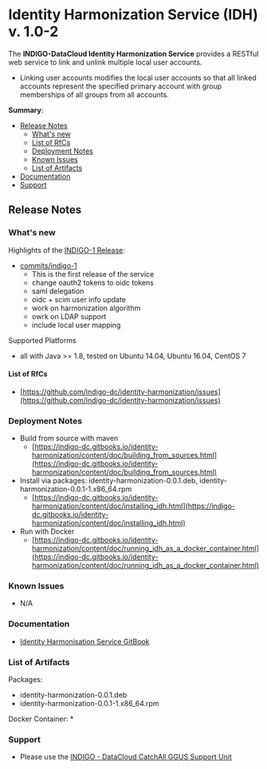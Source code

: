 # Identity Harmonization Service (IDH) v. 1.0-2


The **INDIGO-DataCloud Identity Harmonization Service** provides a RESTful web service to link and unlink multiple local user accounts.
* Linking user accounts modifies the local user accounts so that all linked accounts represent the specified primary account with group memberships of all groups from all accounts.

**Summary**:
* [Release Notes](#id1)
  * [What's new](#id2)
  * [List of RfCs](#id3)
  * [Deployment Notes](#id4)
  * [Known Issues](#id5)
  * [List of Artifacts](#id7)
* [Documentation](#id6)
* [Support](#id8)


<a id="id1"></a>
## Release Notes

<a id="id2"></a>
### What's new
Highlights of the [INDIGO-1 Release](https://github.com/indigo-dc/identity-harmonization/releases/tag/v1.0):
* [commits/indigo-1](https://github.com/indigo-dc/identity-harmonization/commits/v1.0)
  * This is the first release of the service
  * change oauth2 tokens to oidc tokens
  * saml delegation
  * oidc + scim user info update
  * work on harmonization algorithm
  * owrk on LDAP support
  * include local user mapping

Supported Platforms
* all with Java >= 1.8, tested on Ubuntu 14.04, Ubuntu 16.04, CentOS 7

<a id="id3"></a>
#### List of RfCs 

* [https://github.com/indigo-dc/identity-harmonization/issues](https://github.com/indigo-dc/identity-harmonization/issues)

<a id="id4"></a>
### Deployment Notes

* Build from source with maven
  * [https://indigo-dc.gitbooks.io/identity-harmonization/content/doc/building_from_sources.html](https://indigo-dc.gitbooks.io/identity-harmonization/content/doc/building_from_sources.html)
* Install via packages: identity-harmonization-0.0.1.deb, identity-harmonization-0.0.1-1.x86_64.rpm
  * [https://indigo-dc.gitbooks.io/identity-harmonization/content/doc/installing_idh.html](https://indigo-dc.gitbooks.io/identity-harmonization/content/doc/installing_idh.html)
* Run with Docker
  * [https://indigo-dc.gitbooks.io/identity-harmonization/content/doc/running_idh_as_a_docker_container.html](https://indigo-dc.gitbooks.io/identity-harmonization/content/doc/running_idh_as_a_docker_container.html)


<a id="id5"></a>
### Known Issues

* N/A

<a id="id6"></a>
### Documentation

* [Identity Harmonisation Service GitBook](https://www.gitbook.com/book/indigo-dc/identity-harmonization/details)

<a id="id7"></a>
### List of Artifacts
Packages:
* identity-harmonization-0.0.1.deb
* identity-harmonization-0.0.1-1.x86_64.rpm

Docker Container:
* 

<a id="id8"></a>
### Support

* Please use the [INDIGO - DataCloud CatchAll GGUS Support Unit](
https://wiki.egi.eu/wiki/GGUS:INDIGO_DataCloud_Catch-all_FAQ)
